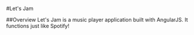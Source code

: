 #Let's Jam

##Overview
Let's Jam is a music player application built with AngularJS. It functions just like Spotify!
